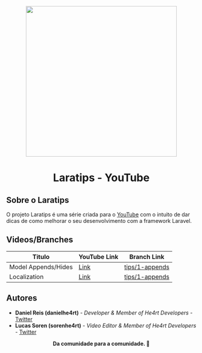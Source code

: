 <p align="center"><a href="https://laravel.com" target="_blank"><img src="https://raw.githubusercontent.com/laravel/art/master/logo-lockup/5%20SVG/2%20CMYK/1%20Full%20Color/laravel-logolockup-cmyk-red.svg" width="400"></a></p>

<h1 align="center">Laratips - YouTube</h3>

## Sobre o Laratips

O projeto Laratips é uma série criada para o [YouTube](https://youtube.com/danielhe4rt) com o intuito de dar dicas de
como melhorar o seu desenvolvimento com a framework Laravel.

## Videos/Branches

| Titulo  | YouTube Link | Branch Link |
| ------------- | ------------- | --- |
| Model Appends/Hides  | [Link](https://www.youtube.com/watch?v=JreS8Fr3Q2c)  | [tips/1-appends](https://github.com/DanielHe4rt/laratips/tree/tips/1-appends)|
| Localization  | [Link](https://youtube.com/danielhe4rt)  | [tips/1-appends](https://github.com/DanielHe4rt/laratips/tree/tips/2-localization)|

## Autores

- **Daniel Reis (danielhe4rt)** - _Developer & Member of He4rt Developers_  - [Twitter](https://twitter.com/danielhe4rt)
- **Lucas Soren (sorenhe4rt)** - _Video Editor & Member of He4rt Developers_  - [Twitter](https://twitter.com/sorenhe4rt)

<p align="center"><strong> Da comunidade para a comunidade. 💜</strong></p>
